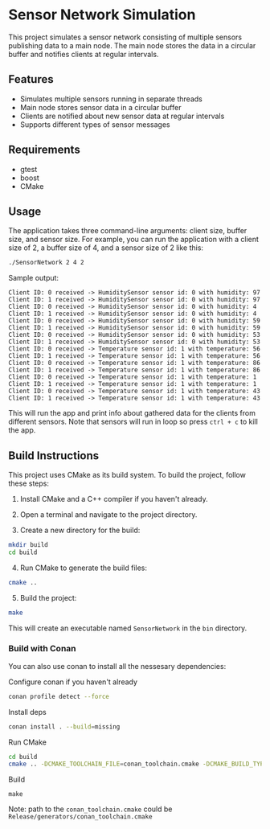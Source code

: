 # Sensor Network Simulation

This project simulates a sensor network consisting of multiple sensors publishing data to a main node. The main node stores the data in a circular buffer and notifies clients at regular intervals.

## Features

- Simulates multiple sensors running in separate threads
- Main node stores sensor data in a circular buffer
- Clients are notified about new sensor data at regular intervals
- Supports different types of sensor messages

## Requirements
- gtest
- boost
- CMake

## Usage

The application takes three command-line arguments: client size, buffer size, and sensor size. For example, you can run the application with a client size of 2, a buffer size of 4, and a sensor size of 2 like this:

```bash
./SensorNetwork 2 4 2
```

Sample output:
```
Client ID: 0 received -> HumiditySensor sensor id: 0 with humidity: 97
Client ID: 1 received -> HumiditySensor sensor id: 0 with humidity: 97
Client ID: 0 received -> HumiditySensor sensor id: 0 with humidity: 4
Client ID: 1 received -> HumiditySensor sensor id: 0 with humidity: 4
Client ID: 0 received -> HumiditySensor sensor id: 0 with humidity: 59
Client ID: 1 received -> HumiditySensor sensor id: 0 with humidity: 59
Client ID: 0 received -> HumiditySensor sensor id: 0 with humidity: 53
Client ID: 1 received -> HumiditySensor sensor id: 0 with humidity: 53
Client ID: 0 received -> Temperature sensor id: 1 with temperature: 56
Client ID: 1 received -> Temperature sensor id: 1 with temperature: 56
Client ID: 0 received -> Temperature sensor id: 1 with temperature: 86
Client ID: 1 received -> Temperature sensor id: 1 with temperature: 86
Client ID: 0 received -> Temperature sensor id: 1 with temperature: 1
Client ID: 1 received -> Temperature sensor id: 1 with temperature: 1
Client ID: 0 received -> Temperature sensor id: 1 with temperature: 43
Client ID: 1 received -> Temperature sensor id: 1 with temperature: 43
```

This will run the app and print info about gathered data for the clients from different sensors.
Note that sensors will run in loop so press `ctrl + c` to kill the app.

## Build Instructions

This project uses CMake as its build system. To build the project, follow these steps:

1. Install CMake and a C++ compiler if you haven't already.

2. Open a terminal and navigate to the project directory.

3. Create a new directory for the build:

```bash
mkdir build
cd build
```

4. Run CMake to generate the build files:

```bash
cmake ..
```

5. Build the project:

```bash
make
```

This will create an executable named `SensorNetwork` in the `bin` directory.


### Build with Conan

You can also use conan to install all the nessesary dependencies:

Configure conan if you haven't already

```bash
conan profile detect --force
```
Install deps

```bash
conan install . --build=missing
```

Run CMake

```bash
cd build
cmake .. -DCMAKE_TOOLCHAIN_FILE=conan_toolchain.cmake -DCMAKE_BUILD_TYPE=Release
```
Build

```
make
```

Note: path to the `conan_toolchain.cmake` could be `Release/generators/conan_toolchain.cmake`


